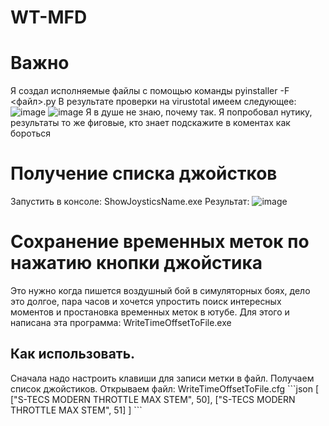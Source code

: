 # WT-MFD

# Важно
Я создал исполняемые файлы с помощью команды pyinstaller -F <файл>.py
В результате проверки на virustotal имеем следующее:
![image](https://github.com/user-attachments/assets/99c8997c-dced-440d-9f53-8b308c603d85)
![image](https://github.com/user-attachments/assets/173449e2-2bf4-423a-a046-55f304072b35)
Я в душе не знаю, почему так. 
Я попробовал нутику, результаты то же фиговые, кто знает подскажите в коментах как бороться

# Получение списка джойстков
Запустить в консоле: ShowJoysticsName.exe
Результат:
![image](https://github.com/user-attachments/assets/1b2adb8c-9138-431a-aee0-d09b35065eea)

# Сохранение временных меток по нажатию кнопки джойстика
Это нужно когда пишется воздушный бой в симуляторных боях, дело это долгое, пара часов и хочется упростить поиск интересных моментов и простановка временных меток в ютубе. 
Для этого и написана эта программа: WriteTimeOffsetToFile.exe
## Как использовать.
Сначала надо настроить клавиши для записи метки в файл.
Получаем список джойстиков. Открываем файл: WriteTimeOffsetToFile.cfg
\```json
[
  ["S-TECS MODERN THROTTLE MAX STEM", 50],
  ["S-TECS MODERN THROTTLE MAX STEM", 51]
]
\```
